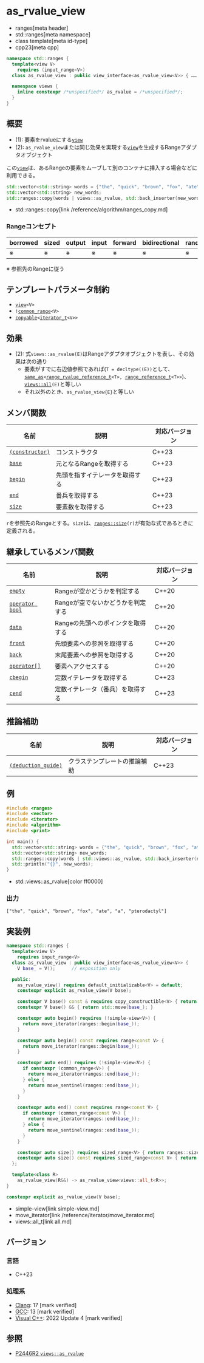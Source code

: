 # as_rvalue_view
* ranges[meta header]
* std::ranges[meta namespace]
* class template[meta id-type]
* cpp23[meta cpp]

```cpp
namespace std::ranges {
  template<view V>
    requires (input_range<V>)
  class as_rvalue_view : public view_interface<as_rvalue_view<V>> { …… }; // (1)

  namespace views {
    inline constexpr /*unspecified*/ as_rvalue = /*unspecified*/;      // (2)
  }
}
```

## 概要

- (1): 要素をrvalueにする[`view`](view.md)
- (2): `as_rvalue_view`または同じ効果を実現する[`view`](view.md)を生成するRangeアダプタオブジェクト

この[`view`](view.md)は、あるRangeの要素をムーブして別のコンテナに挿入する場合などに利用できる。

```cpp
std::vector<std::string> words = {"the", "quick", "brown", "fox", "ate", "a", "pterodactyl"};
std::vector<std::string> new_words;
std::ranges::copy(words | views::as_rvalue, std::back_inserter(new_words));
```
* std::ranges::copy[link /reference/algorithm/ranges_copy.md]

### Rangeコンセプト

| borrowed | sized | output | input | forward | bidirectional | random_access | contiguous | common | viewable | view |
|----------|-------|--------|-------|---------|---------------|---------------|------------|--------|----------|------|
| ※       | ※    | ※     | ※    | ※      | ※            | ※            | ※         | ※     | ○       | ○   |

※ 参照先のRangeに従う

## テンプレートパラメータ制約

- [`view`](view.md)`<V>`
- `!`[`common_range`](common_range.md)`<V>`
- [`copyable`](/reference/concepts/copyable.md)`<`[`iterator_t`](iterator_t.md)`<V>>`

## 効果

- (2): 式`views::as_rvalue(E)`はRangeアダプタオブジェクトを表し、その効果は次の通り
    - 要素がすでに右辺値参照であれば(`T = decltype((E))`として、[`same_as`](/reference/concepts/same_as.md)`<`[`range_rvalue_reference_t`](range_rvalue_reference_t.md)`<T>, `[`range_reference_t`](range_reference_t.md)`<T>>`)、[`views::all`](all.md)`(E)`と等しい
    - それ以外のとき、`as_rvalue_view{E}`と等しい

## メンバ関数

| 名前                                                | 説明                           | 対応バージョン |
|-----------------------------------------------------|--------------------------------|----------------|
| [`(constructor)`](as_rvalue_view/op_constructor.md) | コンストラクタ                 | C++23          |
| [`base`](as_rvalue_view/base.md)                    | 元となるRangeを取得する        | C++23          |
| [`begin`](as_rvalue_view/begin.md)                  | 先頭を指すイテレータを取得する | C++23          |
| [`end`](as_rvalue_view/end.md)                      | 番兵を取得する                 | C++23          |
| [`size`](as_rvalue_view/size.md)                    | 要素数を取得する               | C++23          |

`r`を参照先のRangeとする。`size`は、[`ranges::size`](size.md)`(r)`が有効な式であるときに定義される。

## 継承しているメンバ関数

| 名前                                         | 説明                              | 対応バージョン |
|----------------------------------------------|-----------------------------------|----------------|
| [`empty`](view_interface/empty.md)           | Rangeが空かどうかを判定する       | C++20          |
| [`operator bool`](view_interface/op_bool.md) | Rangeが空でないかどうかを判定する | C++20          |
| [`data`](view_interface/data.md)             | Rangeの先頭へのポインタを取得する | C++20          |
| [`front`](view_interface/front.md)           | 先頭要素への参照を取得する        | C++20          |
| [`back`](view_interface/back.md)             | 末尾要素への参照を取得する        | C++20          |
| [`operator[]`](view_interface/op_at.md)      | 要素へアクセスする                | C++20          |
| [`cbegin`](view_interface/cbegin.md)         | 定数イテレータを取得する          | C++23          |
| [`cend`](view_interface/cend.md)             | 定数イテレータ（番兵）を取得する  | C++23          |

## 推論補助

| 名前                                                  | 説明                         | 対応バージョン |
|-------------------------------------------------------|------------------------------|----------------|
| [`(deduction_guide)`](as_rvalue_view/op_deduction_guide.md) | クラステンプレートの推論補助 | C++23          |

## 例
```cpp example
#include <ranges>
#include <vector>
#include <iterator>
#include <algorithm>
#include <print>

int main() {
  std::vector<std::string> words = {"the", "quick", "brown", "fox", "ate", "a", "pterodactyl"};
  std::vector<std::string> new_words;
  std::ranges::copy(words | std::views::as_rvalue, std::back_inserter(new_words));
  std::println("{}", new_words);
}
```
* std::views::as_rvalue[color ff0000]

### 出力
```
["the", "quick", "brown", "fox", "ate", "a", "pterodactyl"]
```

## 実装例
```cpp
namespace std::ranges {
  template<view V>
    requires input_range<V>
  class as_rvalue_view : public view_interface<as_rvalue_view<V>> {
    V base_ = V();      // exposition only

  public:
    as_rvalue_view() requires default_initializable<V> = default;
    constexpr explicit as_rvalue_view(V base);

    constexpr V base() const & requires copy_constructible<V> { return base_; }
    constexpr V base() && { return std::move(base_); }

    constexpr auto begin() requires (!simple-view<V>) {
      return move_iterator(ranges::begin(base_));
    }

    constexpr auto begin() const requires range<const V> {
      return move_iterator(ranges::begin(base_));
    }

    constexpr auto end() requires (!simple-view<V>) {
      if constexpr (common_range<V>) {
        return move_iterator(ranges::end(base_));
      } else {
        return move_sentinel(ranges::end(base_));
      }
    }

    constexpr auto end() const requires range<const V> {
      if constexpr (common_range<const V>) {
        return move_iterator(ranges::end(base_));
      } else {
        return move_sentinel(ranges::end(base_));
      }
    }

    constexpr auto size() requires sized_range<V> { return ranges::size(base_); }
    constexpr auto size() const requires sized_range<const V> { return ranges::size(base_); }
  };

  template<class R>
    as_rvalue_view(R&&) -> as_rvalue_view<views::all_t<R>>;
}

constexpr explicit as_rvalue_view(V base);
```
* simple-view[link simple-view.md]
* move_iterator[link /reference/iterator/move_iterator.md]
* views::all_t[link all.md]

## バージョン
### 言語
- C++23

### 処理系
- [Clang](/implementation.md#clang): 17 [mark verified]
- [GCC](/implementation.md#gcc): 13 [mark verified]
- [Visual C++](/implementation.md#visual_cpp): 2022 Update 4 [mark verified]

## 参照
- [P2446R2 `views::as_rvalue`](https://www.open-std.org/jtc1/sc22/wg21/docs/papers/2022/p2446r2.html)
